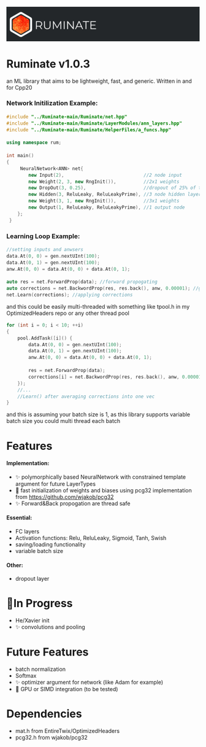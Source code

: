 ![Ruminate Logo](https://github.com/EntireTwix/Ruminate/blob/main/Banner.png)
# Ruminate v1.0.3
an ML library that aims to be lightweight, fast, and generic. Written in and for Cpp20

### Network Initilization Example:
```cpp
#include "../Ruminate-main/Ruminate/net.hpp"
#include "../Ruminate-main/Ruminate/LayerModules/ann_layers.hpp"
#include "../Ruminate-main/Ruminate/HelperFiles/a_funcs.hpp"

using namespace rum;

int main()
{
     NeuralNetwork<ANN> net{
        new Input(2),                             //2 node input
        new Weight(2, 3, new RngInit()),          //2x1 weights
        new DropOut(3, 0.25),                     //dropout of 25% of the input
        new Hidden(3, ReluLeaky, ReluLeakyPrime), //3 node hidden layer
        new Weight(3, 1, new RngInit()),          //3x1 weights
        new Output(1, ReluLeaky, ReluLeakyPrime), //1 output node
    };
 }
 ```
### Learning Loop Example:
```cpp
//setting inputs and anwsers
data.At(0, 0) = gen.nextUInt(100); 
data.At(0, 1) = gen.nextUInt(100);
anw.At(0, 0) = data.At(0, 0) + data.At(0, 1);

auto res = net.ForwardProp(data); //forward propogating 
auto corrections = net.BackwordProp(res, res.back(), anw, 0.00001); //generating corrections
net.Learn(corrections); //applying corrections
```
and this could be easily multi-threaded with something like tpool.h in my OptimizedHeaders repo or any other thread pool
```cpp
for (int i = 0; i < 10; ++i)
{
    pool.AddTask([i]() {
        data.At(0, 0) = gen.nextUInt(100);
        data.At(0, 1) = gen.nextUInt(100);
        anw.At(0, 0) = data.At(0, 0) + data.At(0, 1);

        res = net.ForwardProp(data);
        corrections[i] = net.BackwordProp(res, res.back(), anw, 0.00001);
    });
    //...
    //Learn() after averaging corrections into one vec
}
```
and this is assuming your batch size is 1, as this library supports variable batch size you could multi thread each batch

# Features
#### Implementation:
* :sparkles: polymorphically based NeuralNetwork with constrained template argument for future LayerTypes
* :racehorse: fast initialization of weights and biases using pcg32 implementation from https://github.com/wjakob/pcg32
* :sparkles: Forward&Back propogation are thread safe
#### Essential:
* FC layers
* Activation functions: Relu, ReluLeaky, Sigmoid, Tanh, Swish
* saving/loading functionality
* variable batch size
#### Other:
* dropout layer

# :construction:In Progress
* He/Xavier init
* :sparkles: convolutions and pooling

# Future Features
* batch normalization
* Softmax
* :sparkles: optimizer argument for network (like Adam for example)
* :racehorse: GPU or SIMD integration (to be tested)

# Dependencies
* mat.h    from EntireTwix/OptimizedHeaders
* pcg32.h  from wjakob/pcg32
